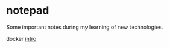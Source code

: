 # notepad
Some important notes during my learning of new technologies.

docker
  [intro](https://github.com/omiq17/notepad/blob/master/docker/intro.md)
